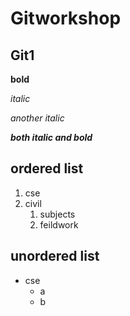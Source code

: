 # Gitworkshop
## Git1
**bold**

*italic*

_another italic_

_**both italic and bold**_

## ordered list
1. cse
2. civil
    1. subjects
    2. feildwork
## unordered list
- cse
    - a
    - b
